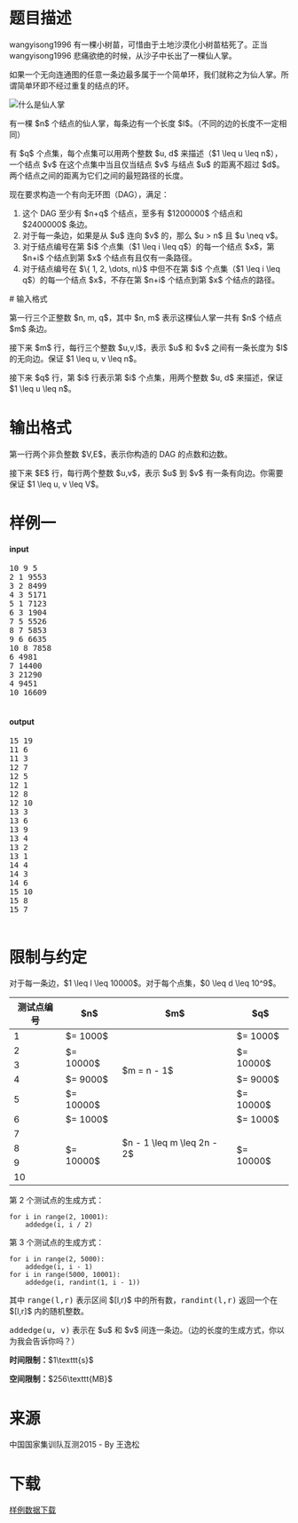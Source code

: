 # 题目描述

<p>wangyisong1996 有一棵小树苗，可惜由于土地沙漠化小树苗枯死了。正当 wangyisong1996 悲痛欲绝的时候，从沙子中长出了一棵仙人掌。</p>
<p>如果一个无向连通图的任意一条边最多属于一个简单环，我们就称之为仙人掌。所谓简单环即不经过重复的结点的环。</p>
<p><img class="img-responsive center-block" src="/source/uoj/92/img/aHR0cDovL2ltZy51b2ouYWMvdXRpbGl0eS93aGF0LWlzLWNhY3R1cy5wbmc=.png" alt="什么是仙人掌"/></p>
<p>有一棵 $n$ 个结点的仙人掌，每条边有一个长度 $l$。（不同的边的长度不一定相同）</p>
<p>有 $q$ 个点集，每个点集可以用两个整数 $u, d$ 来描述（$1 \leq u \leq n$），一个结点 $v$ 在这个点集中当且仅当结点 $v$ 与结点 $u$ 的距离不超过 $d$。两个结点之间的距离为它们之间的最短路径的长度。</p>
<p>现在要求构造一个有向无环图（DAG），满足：</p>
<ol><li>这个 DAG 至少有 $n+q$ 个结点，至多有 $1200000$ 个结点和 $2400000$ 条边。</li>
<li>对于每一条边，如果是从 $u$ 连向 $v$ 的，那么 $u &gt; n$ 且 $u \neq v$。</li>
<li>对于结点编号在第 $i$ 个点集（$1 \leq i \leq q$）的每一个结点 $x$，第 $n+i$ 个结点到第 $x$ 个结点有且仅有一条路径。</li>
<li>对于结点编号在 $\{ 1, 2, \dots, n\}$ 中但不在第 $i$ 个点集（$1 \leq i \leq q$）的每一个结点 $x$，不存在第 $n+i$ 个结点到第 $x$ 个结点的路径。</li>
</ol>
# 输入格式


<p>第一行三个正整数 $n, m, q$，其中 $n, m$ 表示这棵仙人掌一共有 $n$ 个结点 $m$ 条边。</p>
<p>接下来 $m$ 行，每行三个整数 $u,v,l$，表示 $u$ 和 $v$ 之间有一条长度为 $l$ 的无向边。保证 $1 \leq u, v \leq n$。</p>
<p>接下来 $q$ 行，第 $i$ 行表示第 $i$ 个点集，用两个整数 $u, d$ 来描述，保证 $1 \leq u \leq n$。</p>

# 输出格式


<p>第一行两个非负整数 $V,E$，表示你构造的 DAG 的点数和边数。</p>
<p>接下来 $E$ 行，每行两个整数 $u,v$，表示 $u$ 到 $v$ 有一条有向边。你需要保证 $1 \leq u, v \leq V$。</p>

# 样例一


<h4>input</h4>
<pre>10 9 5
2 1 9553
3 2 8499
4 3 5171
5 1 7123
6 3 1904
7 5 5526
8 7 5853
9 6 6635
10 8 7858
6 4981
7 14400
3 21290
4 9451
10 16609

</pre>

<h4>output</h4>
<pre>15 19
11 6
11 3
12 7
12 5
12 1
12 8
12 10
13 3
13 6
13 9
13 4
13 2
13 1
14 4
14 3
14 6
15 10
15 8
15 7

</pre>


# 限制与约定


<p>对于每一条边，$1 \leq l \leq 10000$。对于每个点集，$0 \leq d \leq 10^9$。</p>
<div class="table-responsive">
<table class="table table-bordered table-text-center table-vertical-middle"><thead><tr><th>测试点编号</th>
<th>$n$</th>
<th>$m$</th>
<th>$q$</th>
</tr></thead><tbody><tr><td>1</td><td>$= 1000$</td><td rowspan="5">$m = n - 1$</td><td>$= 1000$</td></tr><tr><td>2</td><td rowspan="2">$= 10000$</td><td rowspan="2">$= 10000$</td></tr><tr><td>3</td></tr><tr><td>4</td><td>$= 9000$</td><td>$= 9000$</td></tr><tr><td>5</td><td>$= 10000$</td><td>$= 10000$</td></tr><tr><td>6</td><td>$= 1000$</td><td rowspan="5">$n - 1 \leq m \leq 2n - 2$</td><td>$= 1000$</td></tr><tr><td>7</td><td rowspan="4">$= 10000$</td><td rowspan="4">$= 10000$</td></tr><tr><td>8</td></tr><tr><td>9</td></tr><tr><td>10</td></tr></tbody></table></div>

<p>第 2 个测试点的生成方式：</p>
<pre><code class="sh_python">for i in range(2, 10001):
    addedge(i, i / 2)</code></pre>
<p>第 3 个测试点的生成方式：</p>
<pre><code class="sh_python">for i in range(2, 5000):
    addedge(i, i - 1)
for i in range(5000, 10001):
    addedge(i, randint(1, i - 1))</code></pre>
<p>其中 <samp>range(l,r)</samp> 表示区间 $[l,r)$ 中的所有数，<samp>randint(l,r)</samp> 返回一个在 $[l,r]$ 内的随机整数。</p>
<p><samp>addedge(u, v)</samp> 表示在 $u$ 和 $v$ 间连一条边。（边的长度的生成方式，你以为我会告诉你吗？）</p>
<p><strong>时间限制：</strong>$1\texttt{s}$</p>
<p><strong>空间限制：</strong>$256\texttt{MB}$</p>

# 来源


<p>中国国家集训队互测2015 - By 王逸松</p>

# 下载


<p><a href="/download.php?type=problem&amp;id=92">样例数据下载</a></p>
